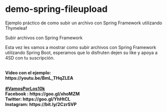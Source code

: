 # demo-spring-fileupload
Ejemplo práctico de como subir un archivo con Spring Framework utilizando Thymeleaf

Subir archivos con Spring Framework

Esta vez les vamos a mostrar como subir archivos con Spring Framework utilizando Spring Boot, esperamos que lo disfruten dejen su like y apoya a 4SD con tu suscripción.


<br>
<b>Vídeo con el ejemplo:</b><br>
<b>https://youtu.be/BmL_THqZLEA</b><br>

<br>
<b><a href="https://goo.gl/v2Oej4" target="_blank">#VamosPorLos10k</a><b>
<br>
Facebook : https://goo.gl/xhoMZM<br>
Twitter: https://goo.gl/YhHtCL<br>
Instagram: https://bit.ly/2CzrSVP<br>
